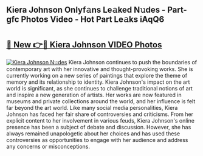 ## Kiera Johnson Onlyf𝚊ns Le𝚊ked N𝚞des - Part-gfc Photos Video - Hot Part Le𝚊ks iAqQ6

# <h2><a href="http://ac1654.deff.icu/?id=Kiera+Johnson">🔗 New 👉🔴 Kiera Johnson VIDEO Photos</a></h2>

[![Kiera Johnson N𝚞des](https://i.imgur.com/rIISA9y.gif)](http://ac1654.deff.icu/?id=Kiera+Johnson)
Kiera Johnson continues to push the boundaries of contemporary art with her innovative and thought-provoking works. She is currently working on a new series of paintings that explore the theme of memory and its relationship to identity. Kiera Johnson's impact on the art world is significant, as she continues to challenge traditional notions of art and inspire a new generation of artists. Her works are now featured in museums and private collections around the world, and her influence is felt far beyond the art world. Like many social media personalities, Kiera Johnson has faced her fair share of controversies and criticisms. From her explicit content to her involvement in various feuds, Kiera Johnson's online presence has been a subject of debate and discussion. However, she has always remained unapologetic about her choices and has used these controversies as opportunities to engage with her audience and address any concerns or misconceptions.
